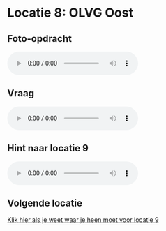 # Locatie 8: OLVG Oost

## Foto-opdracht
<audio controls>
  <source src="https://raw.githubusercontent.com/robogast/blasius-speurtocht/master/mp3/stap8-foto.mp3" type="audio/mpeg">
</audio>

## Vraag
<audio controls>
  <source src="https://raw.githubusercontent.com/robogast/blasius-speurtocht/master/mp3/stap8-vraag.mp3" type="audio/mpeg">
</audio>

## Hint naar locatie 9
<audio controls>
  <source src="https://raw.githubusercontent.com/robogast/blasius-speurtocht/master/mp3/stap9-hint.mp3" type="audio/mpeg">
</audio>

## Volgende locatie
[Klik hier als je weet waar je heen moet voor locatie 9](locatie-9)

